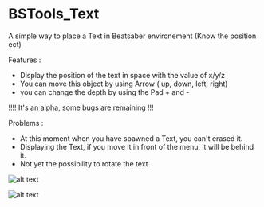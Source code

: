 # BSTools_Text
A simple way to place a Text in Beatsaber environement (Know the position ect)

Features :
- Display the position of the text in space with the value of x/y/z
- You can move this object by using Arrow ( up, down, left, right)
- you can change the depth by using the Pad + and -

!!!! It's an alpha, some bugs are remaining !!!

Problems : 
- At this moment when you have spawned a Text, you can't erased it.
- Displaying the Text, if you move it in front of the menu, it will be behind it.
- Not yet the possibility to rotate the text

![alt text](https://i.imgur.com/BSFlktp.jpg)

![alt text](https://i.imgur.com/djHITyI.jpg)

